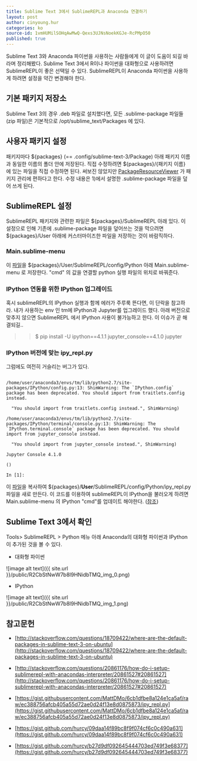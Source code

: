 ```yaml
---
title: Sublime Text 3에서 SublimeREPL과 Anaconda 연결하기
layout: post
author: cinyoung.hur
categories: ko
source-id: 1vmHUMilSOHqAwMwQ-Qexs3UJNsNoekKGJe-RcPMpO50
published: true
---
```

Sublime Text 3와 Anaconda 파이썬을 사용하는 사람들에게 이 글이 도움이 되길 바라며 정리해봤다. Sublime Text 3에서 R이나 파이썬을 대화형으로 사용하려면 SublimeREPL이 좋은 선택일 수 있다. SublimeREPL이 Anaconda 파이썬을 사용하게 하려면 설정을 약간 변경해야 한다. 

## 기본 패키지 저장소

Sublime Text 3의 경우 .deb 파일로 설치했다면, 모든 .sublime-package 파일들(zip 파일)은 기본적으로 /opt/sublime_text/Packages 에 있다.

## 사용자 패키지 설정 

패키지마다 ${packages} (== .config/sublime-text-3/Package) 아래 패키지 이름과 동일한 이름의 폴더 안에 저장된다. 직접 수정하려면 ${packages}/{패키지 이름} 에 있는 파일을 직접 수정하면 된다. 써보진 않았지만 [PackageResourceViewer](https://github.com/skuroda/PackageResourceViewer) 가 패키지 관리에 편하다고 한다. 수정 내용은 1)에서 설명한 .sublime-package 파일을 덮어 쓰게 된다. 

## SublimeREPL 설정

SublimeREPL 패키지와 관련한 파일은 ${packages}/SublimeREPL 아래 있다. 이 설정으로 인해 기존에 .sublime-package 파일을 덮어쓰는 것을 막으려면 ${packages}/User 아래에 커스터마이즈한 파일을 저장하는 것이 바람직하다. 

### Main.sublime-menu

이 [파일](https://gist.github.com/hurcy/09daa14f89bc8f9f074cf6c0c490a631)을 ${packages}/User/SublimeREPL/config/Python 아래 Main.sublime-menu 로 저장한다. "cmd" 의 값을 연결할 python 실행 파일의 위치로 바꿔준다. 

### IPython 연동을 위한 IPython 업그레이드

혹시 sublimeREPL의 IPython 실행과 함께 에러가 주루룩 뜬다면, 이 단락을 참고하라. 내가 사용하는 env 인 tm에 IPython과 Jupyter를 업그레이드 했다. 아래 버전으로 맞추지 않으면 SublimeREPL 에서 IPython 사용이 불가능하고 한다. 이 이슈가 곧 해결되길..

>> $ pip install -U ipython==4.1.1 jupyter_console==4.1.0 jupyter

### IPython 버전에 맞는 ipy_repl.py

그럼에도 여전히 거슬리는 버그가 있다. 

```

/home/user/anaconda3/envs/tm/lib/python2.7/site-packages/IPython/config.py:13: ShimWarning: The `IPython.config` package has been deprecated. You should import from traitlets.config instead.

  "You should import from traitlets.config instead.", ShimWarning)

/home/user/anaconda3/envs/tm/lib/python2.7/site-packages/IPython/terminal/console.py:13: ShimWarning: The `IPython.terminal.console` package has been deprecated. You should import from jupyter_console instead.

  "You should import from jupyter_console instead.", ShimWarning)

Jupyter Console 4.1.0

()

In [1]: 

```

이 [파일](https://gist.githubusercontent.com/MattDMo/6cb1dfbe8a124e1ca5af/raw/ec388756afcb405a55d72ae0d24f13e8d0875873/ipy_repl.py)을 복사하여 ${packages}/**User**/SublimeREPL/config/Python/ipy_repl.py 파일을 새로 만든다. 이 코드를 이용하여 sublimeREPL이 IPython을 불러오게 하려면 Main.sublime-menu 의 IPython "cmd"를 업데이트 해야한다. ([참조](https://gist.github.com/hurcy/b27d9df092645444703ed749f3e68377))

## Sublime Text 3에서 확인

Tools> SublimeREPL > Python 메뉴 아래 Anaconda의 대화형 파이썬과 IPython 이 추가된 것을 볼 수 있다.

* 대화형 파이썬

![image alt text]({{ site.url }}/public/R2CbStNwW7b8l9HNidbTMQ_img_0.png)

* IPython

![image alt text]({{ site.url }}/public/R2CbStNwW7b8l9HNidbTMQ_img_1.png)

## 참고문헌

* [http://stackoverflow.com/questions/18709422/where-are-the-default-packages-in-sublime-text-3-on-ubuntu](http://stackoverflow.com/questions/18709422/where-are-the-default-packages-in-sublime-text-3-on-ubuntu)

* [http://stackoverflow.com/questions/20861176/how-do-i-setup-sublimerepl-with-anacondas-interpreter/20861527#20861527](http://stackoverflow.com/questions/20861176/how-do-i-setup-sublimerepl-with-anacondas-interpreter/20861527#20861527)

* [https://gist.githubusercontent.com/MattDMo/6cb1dfbe8a124e1ca5af/raw/ec388756afcb405a55d72ae0d24f13e8d0875873/ipy_repl.py](https://gist.githubusercontent.com/MattDMo/6cb1dfbe8a124e1ca5af/raw/ec388756afcb405a55d72ae0d24f13e8d0875873/ipy_repl.py)

* [https://gist.github.com/hurcy/09daa14f89bc8f9f074cf6c0c490a631](https://gist.github.com/hurcy/09daa14f89bc8f9f074cf6c0c490a631)

* [https://gist.github.com/hurcy/b27d9df092645444703ed749f3e68377](https://gist.github.com/hurcy/b27d9df092645444703ed749f3e68377)



